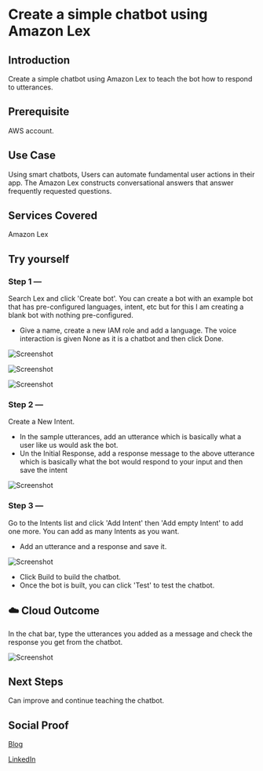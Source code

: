 # Create a simple chatbot using Amazon Lex

## Introduction

Create a simple chatbot using Amazon Lex to teach the bot how to respond to utterances.

## Prerequisite

AWS account.
## Use Case

Using smart chatbots, Users can automate fundamental user actions in their app. The Amazon Lex constructs conversational answers that answer frequently requested questions.

## Services Covered

Amazon Lex

## Try yourself

### Step 1 —
Search Lex and click 'Create bot'. You can create a bot with an example bot that has pre-configured languages, intent, etc but for this I am creating a blank bot with nothing pre-configured.
- Give a name, create a new IAM role and add a language. The voice interaction is given None as it is a chatbot and then click Done.

![Screenshot](https://github.com/aaditunni/100DaysOfCloud/blob/main/Journey/008/day8.JPG)

![Screenshot](https://github.com/aaditunni/100DaysOfCloud/blob/main/Journey/008/day8.1.JPG)

![Screenshot](https://github.com/aaditunni/100DaysOfCloud/blob/main/Journey/008/day8.2.JPG)

### Step 2 — 
Create a New Intent.
- In the sample utterances, add an utterance which is basically what a user like us would ask the bot.
- Un the Initial Response, add a response message to the above utterance which is basically what the bot would respond to your input and then save the intent

![Screenshot](https://github.com/aaditunni/100DaysOfCloud/blob/main/Journey/008/day8.3.JPG)

### Step 3 — 
Go to the Intents list and click 'Add Intent' then 'Add empty Intent' to add one more. You can add as many Intents as you want.
- Add an utterance and a response and save it.

![Screenshot](https://github.com/aaditunni/100DaysOfCloud/blob/main/Journey/008/day8.4.JPG)

- Click Build to build the chatbot.
- Once the bot is built, you can click 'Test' to test the chatbot.

## ☁️ Cloud Outcome
In the chat bar, type the utterances you added as a message and check the response you get from the chatbot.

![Screenshot](https://github.com/aaditunni/100DaysOfCloud/blob/main/Journey/008/day8.5.JPG)

## Next Steps

Can improve and continue teaching the chatbot.

## Social Proof

[Blog](https://dev.to/aaditunni/create-a-simple-chatbot-using-amazon-lex-4pfm)

[LinkedIn](https://www.linkedin.com/posts/aaditunni_100daysofcloud-aws-cloud-activity-7017795364615270400-3Vn7?utm_source=share&utm_medium=member_desktop)
